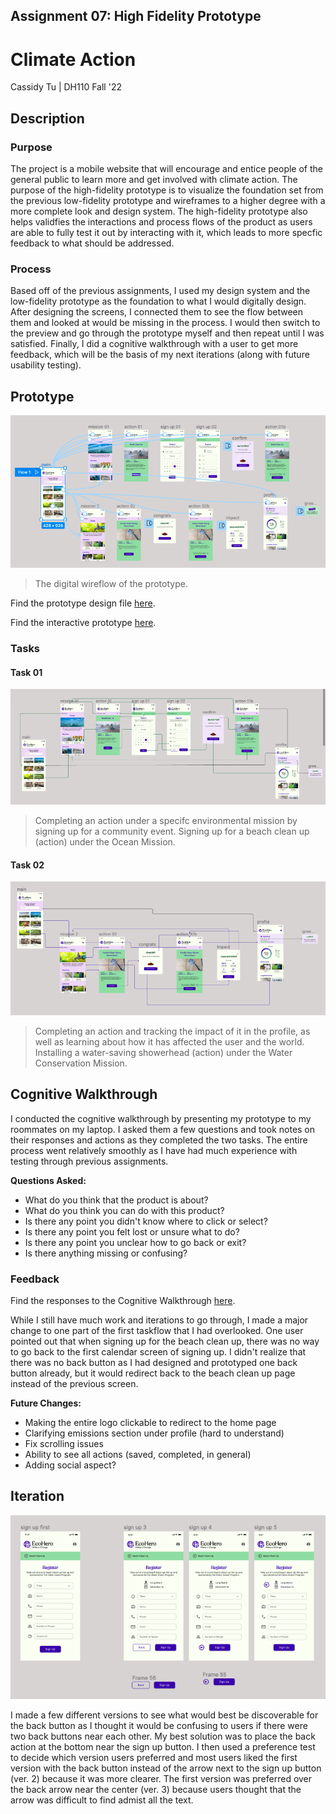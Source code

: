 ## Assignment 07: High Fidelity Prototype

# Climate Action

Cassidy Tu | DH110 Fall '22

## Description
### Purpose
The project is a mobile website that will encourage and entice people of the general public to learn more and get involved with climate action. The purpose of the high-fidelity prototype is to visualize the foundation set from the previous low-fidelity prototype and wireframes to a higher degree with a more complete look and design system. The high-fidelity prototype also helps validfies the interactions and process flows of the product as users are able to fully test it out by interacting with it, which leads to more specfic feedback to what should be addressed.

### Process
Based off of the previous assignments, I used my design system and the low-fidelity prototype as the foundation to what I would digitally design. After designing the screens, I connected them to see the flow between them and looked at would be missing in the process. I would then switch to the preview and go through the prototype myself and then repeat until I was satisfied. Finally, I did a cognitive walkthrough with a user to get more feedback, which will be the basis of my next iterations (along with future usability testing).

## Prototype

<p align="center">
  <img src="../images/digitalwireframe.png">
</p>

> The digital wireflow of the prototype.

Find the prototype design file [here](https://www.figma.com/file/fb7HeYASgMqib0UkTgDNFs/dh-110?node-id=213%3A1746&t=vYVwrQR2OXWcNYpd-0).

Find the interactive prototype [here](https://www.figma.com/proto/fb7HeYASgMqib0UkTgDNFs/dh-110?node-id=213%3A1746&scaling=contain&page-id=44%3A8&starting-point-node-id=213%3A1746).

### Tasks
#### Task 01
<p align="center">
  <img src="../images/taskflow01.png">
</p>

> Completing an action under a specifc environmental mission by signing up for a community event. Signing up for a beach clean up (action) under the Ocean Mission.

#### Task 02
<p align="center">
  <img src="../images/taskflow02.png">
</p>

> Completing an action and tracking the impact of it in the profile, as well as learning about how it has affected the user and the world. Installing a water-saving showerhead (action) under the Water Conservation Mission.

## Cognitive Walkthrough
I conducted the cognitive walkthrough by presenting my prototype to my roommates on my laptop. I asked them a few questions and took notes on their responses and actions as they completed the two tasks. The entire process went relatively smoothly as I have had much experience with testing through previous assignments.

**Questions Asked:**
* What do you think that the product is about?
* What do you think you can do with this product?
* Is there any point you didn't know where to click or select?
* Is there any point you felt lost or unsure what to do?
* Is there any point you unclear how to go back or exit?
* Is there anything missing or confusing?

### Feedback

Find the responses to the Cognitive Walkthrough [here](https://docs.google.com/spreadsheets/d/1GytFM2XniAej5LXCZgfkUcgJoBTHtHErusAZV6Mytxc/edit?usp=sharing).

While I still have much work and iterations to go through, I made a major change to one part of the first taskflow that I had overlooked. One user pointed out that when signing up for the beach clean up, there was no way to go back to the first calendar screen of signing up. I didn't realize that there was no back button as I had designed and prototyped one back button already, but it would redirect back to the beach clean up page instead of the previous screen.

**Future Changes:**
* Making the entire logo clickable to redirect to the home page
* Clarifying emissions section under profile (hard to understand)
* Fix scrolling issues 
* Ability to see all actions (saved, completed, in general)
* Adding social aspect?

## Iteration
<p align="center">
  <img src="../images/signupiterations.png">
</p>

I made a few different versions to see what would best be discoverable for the back button as I thought it would be confusing to users if there were two back buttons near each other. My best solution was to place the back action at the bottom near the sign up button. I then used a preference test to decide which version users preferred and most users liked the first version with the back button instead of the arrow next to the sign up button (ver. 2) because it was more clearer. The first version was preferred over the back arrow near the center (ver. 3) because users thought that the arrow was difficult to find admist all the text.
